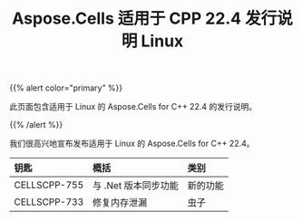 ﻿---
title: Aspose.Cells 适用于 CPP 22.4 发行说明 Linux
type: docs
weight: 9
url: /zh/cpp/aspose-cells-for-cpp-22-4-release-notes-linux/
---
{{% alert color="primary" %}} 

此页面包含适用于 Linux 的 Aspose.Cells for C++ 22.4 的发行说明。

{{% /alert %}} 

我们很高兴地宣布发布适用于 Linux 的 Aspose.Cells for C++ 22.4。

|**钥匙**|**概括**|**类别**|
|:- |:- |:- |
|CELLSCPP-755|与 .Net 版本同步功能|新的功能|
|CELLSCPP-733|修复内存泄漏|虫子|
